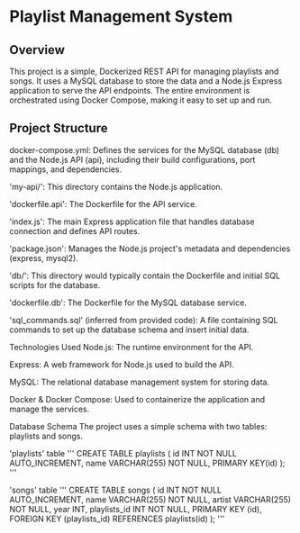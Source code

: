 # Playlist Management System
## Overview
This project is a simple, Dockerized REST API for managing playlists and songs. It uses a MySQL database to store the data and a Node.js Express application to serve the API endpoints. The entire environment is orchestrated using Docker Compose, making it easy to set up and run.

## Project Structure
docker-compose.yml: Defines the services for the MySQL database (db) and the Node.js API (api), including their build configurations, port mappings, and dependencies.

'my-api/': This directory contains the Node.js application.

'dockerfile.api': The Dockerfile for the API service.

'index.js': The main Express application file that handles database connection and defines API routes.

'package.json': Manages the Node.js project's metadata and dependencies (express, mysql2).

'db/': This directory would typically contain the Dockerfile and initial SQL scripts for the database.

'dockerfile.db': The Dockerfile for the MySQL database service.

'sql_commands.sql' (inferred from provided code): A file containing SQL commands to set up the database schema and insert initial data.

Technologies Used
Node.js: The runtime environment for the API.

Express: A web framework for Node.js used to build the API.

MySQL: The relational database management system for storing data.

Docker & Docker Compose: Used to containerize the application and manage the services.

Database Schema
The project uses a simple schema with two tables: playlists and songs.

'playlists' table
'''
CREATE TABLE playlists (
    id INT NOT NULL AUTO_INCREMENT,
    name VARCHAR(255) NOT NULL,
    PRIMARY KEY(id)
);
'''

'songs' table
'''
CREATE TABLE songs (
    id INT NOT NULL AUTO_INCREMENT,
    name VARCHAR(255) NOT NULL,
    artist VARCHAR(255) NOT NULL,
    year INT,
    playlists_id INT NOT NULL,
    PRIMARY KEY (id),
    FOREIGN KEY (playlists_id) REFERENCES playlists(id)
);
'''


